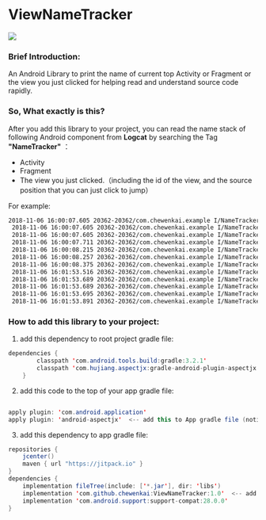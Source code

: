 # ViewNameTracker

[![](https://jitpack.io/v/chewenkai/ViewNameTracker.svg)](https://jitpack.io/#chewenkai/ViewNameTracker)

### Brief Introduction:
An Android Library to print the name of current top Activity or Fragment or the view you just clicked for helping read and understand source code rapidly.

### So, What exactly is this?
After you add this library to your project, you can read the name stack of following Android component from **Logcat** by searching the Tag **"NameTracker"** ：
- Activity 
- Fragment 
- The view you just clicked.（including the id of the view, and the source position that you can just click to jump）

For example:

``` bash
2018-11-06 16:00:07.605 20362-20362/com.chewenkai.example I/NameTracker: ➤ Where am I？ Activity:MainActivity
 2018-11-06 16:00:07.605 20362-20362/com.chewenkai.example I/NameTracker: ➤ Where am I？ Activity:MainActivity
 2018-11-06 16:00:07.605 20362-20362/com.chewenkai.example I/NameTracker: ➤ Where am I？ Activity:MainActivity
 2018-11-06 16:00:07.711 20362-20362/com.chewenkai.example I/NameTracker:         ➤ Where am I？ Fragment:HomeContainerFragment
 2018-11-06 16:00:08.215 20362-20362/com.chewenkai.example I/NameTracker:         ➤ Where am I？ Fragment:UserPageVideoFragment
 2018-11-06 16:00:08.257 20362-20362/com.chewenkai.example I/NameTracker:         ➤ Where am I？ Fragment:HomeHotFeedFragment
 2018-11-06 16:00:08.375 20362-20362/com.chewenkai.example I/NameTracker:         ➤ Where am I？ Fragment:MasterplateListFragment
 2018-11-06 16:01:53.516 20362-20362/com.chewenkai.example I/NameTracker:                 ☞What did I clicked？ You are in com.chewenkai.example.presentation.module.home.provider.CardItemProvider$ViewHolderCardItemProvider.java:486 and Clicked a View：View：android.support.v7.widget.AppCompatImageView{4a2d741 VFED..C.. ...P.... 0,0-135,135 #7f090140 app:id/item_card_avatar}
 2018-11-06 16:01:53.689 20362-20362/com.chewenkai.example I/NameTracker: ➤ Where am I？ Activity:FragmentZygoteActivity
 2018-11-06 16:01:53.689 20362-20362/com.chewenkai.example I/NameTracker: ➤ Where am I？ Activity:FragmentZygoteActivity
 2018-11-06 16:01:53.695 20362-20362/com.chewenkai.example I/NameTracker:         ➤ Where am I？ Fragment:UserProfileFragment
 2018-11-06 16:01:53.891 20362-20362/com.chewenkai.example I/NameTracker:         ➤ Where am I？ Fragment:UserPageGuestVideoFragment
```

### How to add this library to your project:
1. add this dependency to root project gradle file:
``` java
dependencies {
        classpath 'com.android.tools.build:gradle:3.2.1'
        classpath 'com.hujiang.aspectjx:gradle-android-plugin-aspectjx:2.0.4'  <-- add this to Project gradle file
    }
```
2. add this code to the top of your app gradle file:
``` java

apply plugin: 'com.android.application'
apply plugin: 'android-aspectjx'  <-- add this to App gradle file (notice, add this below "apply plugin: 'com.android.application'")

```
3. add this dependency to app gradle file:
``` java
repositories {
    jcenter()
    maven { url "https://jitpack.io" }
}
dependencies {
    implementation fileTree(include: ['*.jar'], dir: 'libs')
    implementation 'com.github.chewenkai:ViewNameTracker:1.0'  <-- add this to App gradle file
    implementation 'com.android.support:support-compat:28.0.0'
}
```

